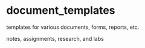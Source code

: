 # document_templates
templates for various documents, forms, reports, etc.







notes, assignments, research, and labs











